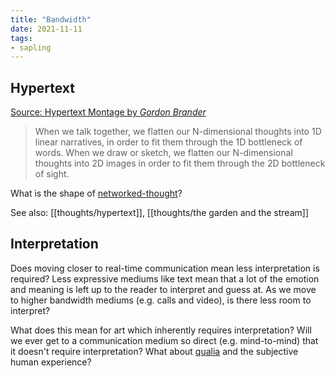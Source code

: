 ```yaml
---
title: "Bandwidth"
date: 2021-11-11
tags:
- sapling
---
```


## Hypertext
[Source: Hypertext Montage by *Gordon Brander*](https://subconscious.substack.com/p/hypertext-montage)

> When we talk together, we flatten our N-dimensional thoughts into 1D linear narratives, in order to fit them through the 1D bottleneck of words. When we draw or sketch, we flatten our N-dimensional thoughts into 2D images in order to fit them through the 2D bottleneck of sight.

What is the shape of [networked-thought](posts/networked-thought.md)? 

See also: [[thoughts/hypertext]], [[thoughts/the garden and the stream]]

## Interpretation
Does moving closer to real-time communication mean less interpretation is required? Less expressive mediums like text mean that a lot of the emotion and meaning is left up to the reader to interpret and guess at. As we move to higher bandwidth mediums (e.g. calls and video), is there less room to interpret?

What does this mean for art which inherently requires interpretation? Will we ever get to a communication medium so direct (e.g. mind-to-mind) that it doesn't require interpretation? What about [qualia](thoughts/qualia.md) and the subjective human experience?